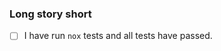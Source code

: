 ### Long story short
<!-- Small summary of the merge request --

### Checks
<!-- Make sure you check box like `[x]` -->
- [ ] I have run `nox` tests and all tests have passed.
